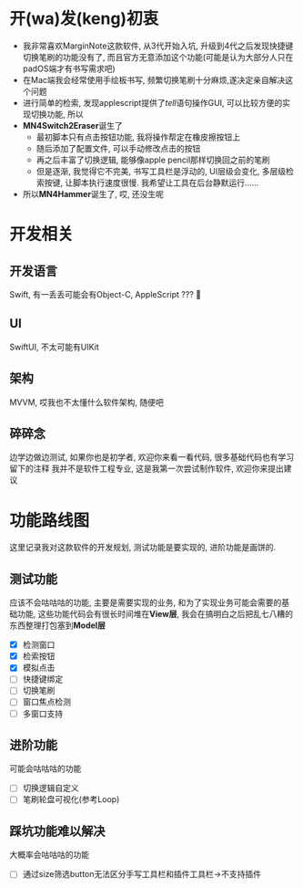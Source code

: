 # 开(wa)发(keng)初衷
- 我非常喜欢MarginNote这款软件, 从3代开始入坑, 升级到4代之后发现快捷键切换笔刷的功能没有了, 而且官方无意添加这个功能(可能是认为大部分人只在padOS端才有书写需求吧)
- 在Mac端我会经常使用手绘板书写, 频繁切换笔刷十分麻烦,遂决定亲自解决这个问题
- 进行简单的检索, 发现applescript提供了*tell*语句操作GUI, 可以比较方便的实现切换功能, 所以
- **MN4Switch2Eraser**诞生了
	- 最初脚本只有点击按钮功能, 我将操作帮定在橡皮擦按钮上
	- 随后添加了配置文件, 可以手动修改点击的按钮
	- 再之后丰富了切换逻辑, 能够像apple pencil那样切换回之前的笔刷
	- 但是逐渐, 我觉得它不完美, 书写工具栏是浮动的, UI层级会变化, 多层级检索按键, 让脚本执行速度很慢. 我希望让工具在后台静默运行......
- 所以**MN4Hammer**诞生了, 哎, 还没生呢
# 开发相关
## 开发语言
Swift, 有一丢丢可能会有Object-C, AppleScript ??? 🤔
## UI
SwiftUI, 不太可能有UIKit
## 架构
MVVM, 哎我也不太懂什么软件架构, 随便吧
## 碎碎念
边学边做边测试, 如果你也是初学者, 欢迎你来看一看代码, 很多基础代码也有学习留下的注释
我并不是软件工程专业, 这是我第一次尝试制作软件, 欢迎你来提出建议
# 功能路线图
这里记录我对这款软件的开发规划, 测试功能是要实现的, 进阶功能是画饼的.
## 测试功能
应该不会咕咕咕的功能, 主要是需要实现的业务, 和为了实现业务可能会需要的基础功能, 
这些功能代码会有很长时间堆在**View层**, 我会在搞明白之后把乱七八糟的东西整理打包塞到**Model层**
- [x] 检测窗口
- [x] 检索按钮
- [x] 模拟点击
- [ ] 快捷键绑定
- [ ] 切换笔刷
- [ ] 窗口焦点检测
- [ ] 多窗口支持
## 进阶功能
可能会咕咕咕的功能
- [ ] 切换逻辑自定义
- [ ] 笔刷轮盘可视化(参考Loop)

## 踩坑功能难以解决
大概率会咕咕咕的功能
- [ ] 通过size筛选button无法区分手写工具栏和插件工具栏->不支持插件
